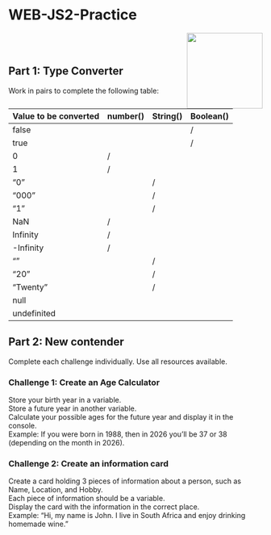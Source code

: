 # WEB-JS2-Practice

<img align="right" width="150" height="150" src="https://media-exp1.licdn.com/dms/image/C4E0BAQF7BYCCZt5epw/company-logo_200_200/0?e=2159024400&v=beta&t=qUAFP9bUgBEEXGVQYpUXW1J_OiP8e0r4rFBpqp8OrxA">


 <br/>
 <br/>


## Part 1: Type Converter

Work in pairs to complete the following table:

| Value to be converted | number() | String() | Boolean() |
|-----------------------|----------|----------|-----------|
| false                 |          |          |      /     |
| true                  |          |          |      /     |
| 0                     |     /     |          |           |
| 1                     |     /     |          |           |
| “0”                   |          |     /     |           |
| “000”                 |          |     /     |           |
| “1”                   |          |     /     |           |
| NaN                   |     /     |          |           |
| Infinity              |     /     |          |           |
| -Infinity             |     /     |          |           |
| “”                    |          |     /     |           |
| “20”                  |          |     /     |           |
| “Twenty”              |          |     /     |           |
| null                  |          |          |           | object
| undefinited           |          |          |           | undefined


## Part 2:  New contender

Complete each challenge individually. Use all resources available. 

### Challenge 1: Create an Age Calculator

Store your birth year in a variable.<br>
Store a future year in another variable. <br>
Calculate your possible ages for the future year and display it in the console. <br>
Example: If you were born in 1988, then in 2026 you’ll be 37 or 38 (depending on the month in 2026).



### Challenge 2: Create an information card

Create a card holding 3 pieces of information about a person, such as Name, Location, and Hobby.<br>
Each piece of information should be a variable.<br>
Display the card with the information in the correct place.<br>
Example: “Hi, my name is John. I live in South Africa and enjoy drinking homemade wine.”<br>

